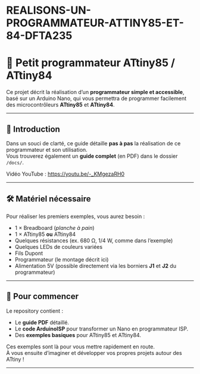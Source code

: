 # REALISONS-UN-PROGRAMMATEUR-ATTINY85-ET-84-DFTA235


# 🔌 Petit programmateur ATtiny85 / ATtiny84

Ce projet décrit la réalisation d’un **programmateur simple et accessible**, basé sur un Arduino Nano, qui vous permettra de programmer facilement des microcontrôleurs **ATtiny85** et **ATtiny84**.

---

## 📝 Introduction
Dans un souci de clarté, ce guide détaille **pas à pas** la réalisation de ce programmateur et son utilisation.  
Vous trouverez également un **guide complet** (en PDF) dans le dossier `/docs/`.

Vidéo YouTube : https://youtu.be/-_KMgezaRH0



---

## 🛠 Matériel nécessaire
Pour réaliser les premiers exemples, vous aurez besoin :

- 1 × Breadboard (*planche à pain*)  
- 1 × ATtiny85 **ou** ATtiny84  
- Quelques résistances (ex. 680 Ω, 1/4 W, comme dans l’exemple)  
- Quelques LEDs de couleurs variées  
- Fils Dupont  
- Programmateur (le montage décrit ici)  
- Alimentation 5V (possible directement via les borniers **J1** et **J2** du programmateur)

---

## 🚀 Pour commencer
Le repository contient :
- Le **guide PDF** détaillé.  
- Le **code ArduinoISP** pour transformer un Nano en programmateur ISP.  
- Des **exemples basiques**  pour ATtiny85 et ATtiny84.

Ces exemples sont là pour vous mettre rapidement en route.  
À vous ensuite d’imaginer et développer vos propres projets autour des ATtiny !

---


